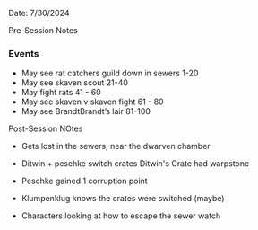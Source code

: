 Date: 7/30/2024

Pre-Session Notes
### Events

- May see rat catchers guild down in sewers 1-20
- May see skaven scout 21-40
- May fight rats 41 - 60
- May see skaven v skaven fight 61 - 80
- May see BrandtBrandt’s lair 81-100


Post-Session NOtes

- Gets lost in the sewers, near the dwarven chamber

- Ditwin + peschke switch crates
	Ditwin's Crate had warpstone
- Peschke gained 1 corruption point
- Klumpenklug knows the crates were switched (maybe)
- Characters looking at how to escape the sewer watch